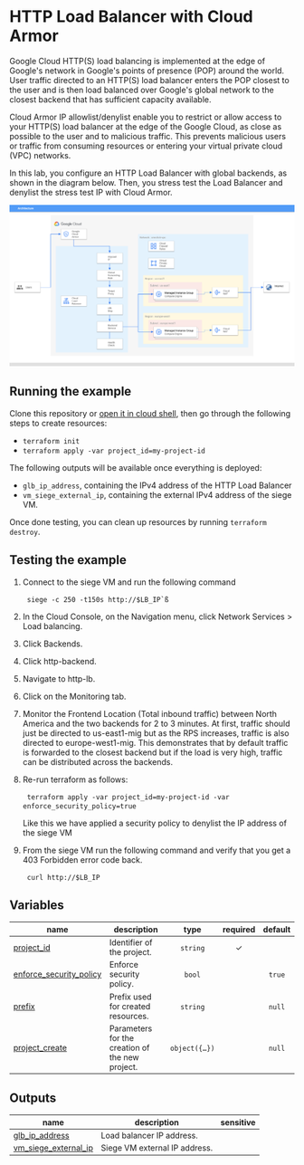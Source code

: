 # HTTP Load Balancer with Cloud Armor

Google Cloud HTTP(S) load balancing is implemented at the edge of Google's network in Google's points of presence (POP) around the world. User traffic directed to an HTTP(S) load balancer enters the POP closest to the user and is then load balanced over Google's global network to the closest backend that has sufficient capacity available.

Cloud Armor IP allowlist/denylist enable you to restrict or allow access to your HTTP(S) load balancer at the edge of the Google Cloud, as close as possible to the user and to malicious traffic. This prevents malicious users or traffic from consuming resources or entering your virtual private cloud (VPC) networks.

In this lab, you configure an HTTP Load Balancer with global backends, as shown in the diagram below. Then, you stress test the Load Balancer and denylist the stress test IP with Cloud Armor.

![Architecture](architecture.png)

## Running the example

Clone this repository or [open it in cloud shell](https://ssh.cloud.google.com/cloudshell/editor?cloudshell_git_repo=https%3A%2F%2Fgithub.com%2Fterraform-google-modules%2Fcloud-foundation-fabric&cloudshell_print=cloud-shell-readme.txt&cloudshell_working_dir=examples%2Fcloud-operations%2Fglb-and-armor), then go through the following steps to create resources:

* `terraform init`
* `terraform apply -var project_id=my-project-id`

The following outputs will be available once everything is deployed:

* `glb_ip_address`, containing the IPv4 address of the HTTP Load Balancer 
* `vm_siege_external_ip`, containing the external IPv4 address of the siege VM.

Once done testing, you can clean up resources by running `terraform destroy`.

## Testing the example

1. Connect to the siege VM and run the following command 

        siege -c 250 -t150s http://$LB_IP`ß

2. In the Cloud Console, on the Navigation menu, click Network Services > Load balancing.
3. Click Backends.
4. Click http-backend.
5. Navigate to http-lb.
6. Click on the Monitoring tab.
7. Monitor the Frontend Location (Total inbound traffic) between North America and the two backends for 2 to 3 minutes. At first, traffic should just be directed to us-east1-mig but as the RPS increases, traffic is also directed to europe-west1-mig. This demonstrates that by default traffic is forwarded to the closest backend but if the load is very high, traffic can be distributed across the backends.
8. Re-run terraform as follows:

        terraform apply -var project_id=my-project-id -var enforce_security_policy=true

   Like this we have applied a security policy to denylist the IP address of the siege VM

9. From the siege VM run the following command and verify that you get a 403 Forbidden error code back.

        curl http://$LB_IP
<!-- BEGIN TFDOC -->

## Variables

| name | description | type | required | default |
|---|---|:---:|:---:|:---:|
| [project_id](variables.tf#L26) | Identifier of the project. | <code>string</code> | ✓ |  |
| [enforce_security_policy](variables.tf#L31) | Enforce security policy. | <code>bool</code> |  | <code>true</code> |
| [prefix](variables.tf#L37) | Prefix used for created resources. | <code>string</code> |  | <code>null</code> |
| [project_create](variables.tf#L17) | Parameters for the creation of the new project. | <code title="object&#40;&#123;&#10;  billing_account_id &#61; string&#10;  parent             &#61; string&#10;&#125;&#41;">object&#40;&#123;&#8230;&#125;&#41;</code> |  | <code>null</code> |

## Outputs

| name | description | sensitive |
|---|---|:---:|
| [glb_ip_address](outputs.tf#L18) | Load balancer IP address. |  |
| [vm_siege_external_ip](outputs.tf#L23) | Siege VM external IP address. |  |

<!-- END TFDOC -->
